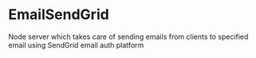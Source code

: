 # EmailSendGrid
Node server which takes care of sending emails from clients to specified email using SendGrid email auth platform
